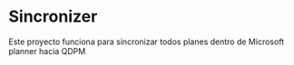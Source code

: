 # Sincronizer
Este proyecto funciona para sincronizar todos planes dentro de Microsoft planner hacia QDPM
